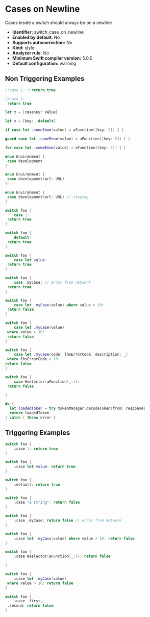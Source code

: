 # Cases on Newline

Cases inside a switch should always be on a newline

* **Identifier:** switch_case_on_newline
* **Enabled by default:** No
* **Supports autocorrection:** No
* **Kind:** style
* **Analyzer rule:** No
* **Minimum Swift compiler version:** 5.0.0
* **Default configuration:** warning

## Non Triggering Examples

```swift
/*case 1: */return true
```

```swift
//case 1:
 return true
```

```swift
let x = [caseKey: value]
```

```swift
let x = [key: .default]
```

```swift
if case let .someEnum(value) = aFunction([key: 2]) { }
```

```swift
guard case let .someEnum(value) = aFunction([key: 2]) { }
```

```swift
for case let .someEnum(value) = aFunction([key: 2]) { }
```

```swift
enum Environment {
 case development
}
```

```swift
enum Environment {
 case development(url: URL)
}
```

```swift
enum Environment {
 case development(url: URL) // staging
}
```

```swift
switch foo {
    case 1:
 return true
}
```

```swift
switch foo {
    default:
 return true
}
```

```swift
switch foo {
    case let value:
 return true
}
```

```swift
switch foo {
    case .myCase: // error from network
 return true
}
```

```swift
switch foo {
    case let .myCase(value) where value > 10:
 return false
}
```

```swift
switch foo {
    case let .myCase(value)
 where value > 10:
 return false
}
```

```swift
switch foo {
    case let .myCase(code: lhsErrorCode, description: _)
 where lhsErrorCode > 10:
return false
}
```

```swift
switch foo {
    case #selector(aFunction(_:)):
 return false

}
```

```swift
do {
  let loadedToken = try tokenManager.decodeToken(from: response)
  return loadedToken
} catch { throw error }
```

## Triggering Examples

```swift
switch foo {
    ↓case 1: return true
}
```

```swift
switch foo {
    ↓case let value: return true
}
```

```swift
switch foo {
    ↓default: return true
}
```

```swift
switch foo {
    ↓case "a string": return false
}
```

```swift
switch foo {
    ↓case .myCase: return false // error from network
}
```

```swift
switch foo {
    ↓case let .myCase(value) where value > 10: return false
}
```

```swift
switch foo {
    ↓case #selector(aFunction(_:)): return false

}
```

```swift
switch foo {
    ↓case let .myCase(value)
 where value > 10: return false
}
```

```swift
switch foo {
    ↓case .first,
 .second: return false
}
```